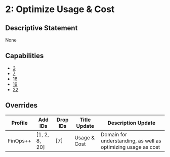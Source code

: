# 2: Optimize Usage & Cost

## Descriptive Statement

None

## Capabilities

- [3](/assessments/capabilities/003.md)
- [7](/assessments/capabilities/007.md)
- [16](/assessments/capabilities/016.md)
- [19](/assessments/capabilities/019.md)
- [22](/assessments/capabilities/022.md)

## Overrides

| Profile | Add IDs | Drop IDs | Title Update | Description Update |
| ------- | ------- | -------- | ------------ | ------------------ |
| FinOps++ | [1, 2, 8, 20] | [7] | Usage & Cost | Domain for understanding, as well as optimizing usage as cost |
